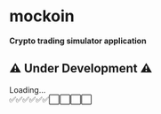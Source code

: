 # mockoin
**Crypto trading simulator application**

## ⚠️ Under Development ⚠️
Loading... <br/>
✅✅✅✅✅✅⬜⬜⬜⬜
